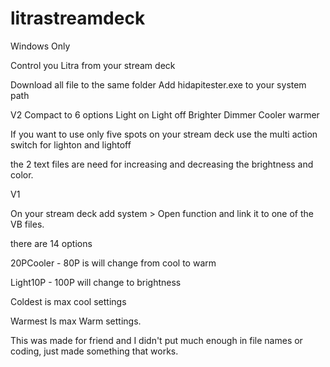 # litrastreamdeck
Windows Only

Control you Litra from your stream deck

Download all file to the same folder 
Add hidapitester.exe to your system path

V2
Compact to 6 options
Light on
Light off
Brighter
Dimmer
Cooler
warmer

If you want to use only five spots on your stream deck use the multi action switch for lighton and lightoff

the 2 text files are need for increasing and decreasing the brightness and color. 


V1

On your stream deck add system > Open function and link it to one of the VB files.

there are 14 options 

20PCooler - 80P is will change from cool to warm 

Light10P - 100P will change to brightness

Coldest is max cool settings

Warmest Is max Warm settings. 


This was made for friend and I didn't put much enough in file names or coding, just made something that works. 


